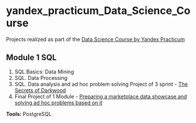 # yandex_practicum_Data_Science_Course
Projects realized as part of the [Data Science Course by Yandex Practicum](https://practicum.yandex.ru/data-scientist/?from=catalog)
## Module 1 SQL
  1. SQL Basics: Data Mining
  2. SQL. Data Processing
  3. SQL. Data analysis and ad hoc problem solving
       Project of 3 sprint - [The Secrets of Darkwood](https://github.com/blbl-blbl/yandex_practicum_Data_Science_Course/blob/main/Module_1_SQL/3_sprint/3_sprint_project.sql)
  4. Final Project of 1 Module - [Preparing a marketplace data showcase and solving ad hoc problems based on it](https://github.com/blbl-blbl/yandex_practicum_Data_Science_Course/blob/main/Module_1_SQL/Final_project_of_1_module.sql)

**Tools:** PostgreSQL
